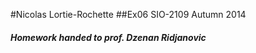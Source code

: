 #Nicolas Lortie-Rochette
##Ex06 SIO-2109 Autumn 2014
##### Homework handed to prof. Dzenan Ridjanovic
